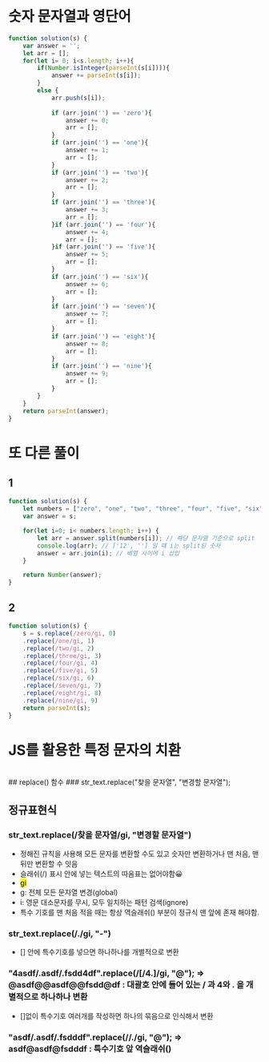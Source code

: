 # 숫자 문자열과 영단어
``` javascript
function solution(s) {
    var answer = '';
    let arr = [];
    for(let i= 0; i<s.length; i++){
        if(Number.isInteger(parseInt(s[i]))){
            answer += parseInt(s[i]);
        }
        else {
            arr.push(s[i]);
            
            if (arr.join('') == 'zero'){
                answer += 0;
                arr = [];
            }
            if (arr.join('') == 'one'){
                answer += 1;
                arr = [];
            }
            if (arr.join('') == 'two'){
                answer += 2;
                arr = [];
            }
            if (arr.join('') == 'three'){
                answer += 3;
                arr = [];
            }if (arr.join('') == 'four'){
                answer += 4;
                arr = [];
            }if (arr.join('') == 'five'){
                answer += 5;
                arr = [];
            }
            if (arr.join('') == 'six'){
                answer += 6;
                arr = [];
            }
            if (arr.join('') == 'seven'){
                answer += 7;
                arr = [];
            }
            if (arr.join('') == 'eight'){
                answer += 8;
                arr = [];
            }
            if (arr.join('') == 'nine'){
                answer += 9;
                arr = [];
            }
        }
    }
    return parseInt(answer);
}
```

# 또 다른 풀이
## 1
``` javascript
function solution(s) {
    let numbers = ["zero", "one", "two", "three", "four", "five", "six", "seven", "eight", "nine"];
    var answer = s;

    for(let i=0; i< numbers.length; i++) {
        let arr = answer.split(numbers[i]); // 해당 문자열 기준으로 split
        console.log(arr); // ['12', ''] 일 떄 i는 split된 숫자
        answer = arr.join(i); // 배열 사이에 i 삽입
    }

    return Number(answer);
}
```
## 2
``` javascript
function solution(s) {
    s = s.replace(/zero/gi, 0)
    .replace(/one/gi, 1)
    .replace(/two/gi, 2)
    .replace(/three/gi, 3)
    .replace(/four/gi, 4)
    .replace(/five/gi, 5)
    .replace(/six/gi, 6)
    .replace(/seven/gi, 7)
    .replace(/eight/gi, 8)
    .replace(/nine/gi, 9)
    return parseInt(s);
}
```
# JS를 활용한 특정 문자의 치환
<br>
## replace() 함수
### str_text.replace("찾을 문자열", "변경할 문자열");

<br>

## 정규표현식
### str_text.replace(/찾을 문자열/gi, "변경할 문자열")
- 정해진 규칙을 사용해 모든 문자를 변환할 수도 있고 숫자만 변환하거나 맨 처음, 맨 뒤만 변환할 수 잇음
- 슬래쉬(/) 표시 안에 넣는 텍스트의 따옴표는 없어야함😀
- <mark>gi</mark>
- g: 전체 모든 문자열 변경(global)
- i: 영문 대소문자를 무시, 모두 일치하는 패턴 검색(ignore)
- 특수 기호를 맨 처음 적을 때는 항상 역슬래쉬(\) 부분이 정규식 맨 앞에 존재 해야함.
### str_text.replace(/\./gi, "-")
- [] 안에 특수기호를 넣으면 하나하나를 개별적으로 변환
### "4asdf/.asdf/.fsdd4df".replace(/[/4.]/gi, "@"); => @asdf@@asdf@@fsdd@df : 대괄호 안에 들어 있는 / 과 4와 . 을 개별적으로 하나하나 변환
- []없이 특수기호 여러개를 작성하면 하나의 묶음으로 인식해서 변환
### "asdf/.asdf/.fsdddf".replace(/\/./gi, "@"); => asdf@asdf@fsdddf : 특수기호 앞 역슬래쉬(\)
